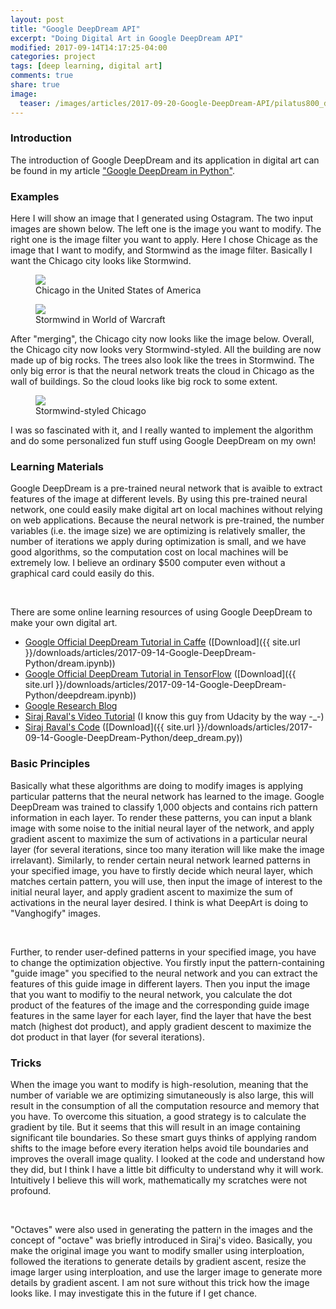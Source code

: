 ```yaml
---
layout: post
title: "Google DeepDream API"
excerpt: "Doing Digital Art in Google DeepDream API"
modified: 2017-09-14T14:17:25-04:00
categories: project
tags: [deep learning, digital art]
comments: true
share: true
image:
  teaser: /images/articles/2017-09-20-Google-DeepDream-API/pilatus800_deepdream.jpeg
---
```


### Introduction

The introduction of Google DeepDream and its application in digital art can be found in my article ["Google DeepDream in Python"](https://leimao.github.io/article/Google-DeepDream-Python/).

### Examples

Here I will show an image that I generated using Ostagram. The two input images are shown below. The left one is the image you want to modify. The right one is the image filter you want to apply. Here I chose Chicage as the image that I want to modify, and Stormwind as the image filter. Basically I want the Chicago city looks like Stormwind.

<div class = "titled-image">
<figure class = "titled-image">
    <img src = "{{ site.url }}/images/articles/2017-09-14-Google-DeepDream-Python/chicago.jpg">
    <figcaption>Chicago in the United States of America</figcaption>
</figure>
</div>
<div class = "titled-image">
<figure class = "titled-image">
    <img src = "{{ site.url }}/images/articles/2017-09-14-Google-DeepDream-Python/stormwind.jpg">
    <figcaption>Stormwind in World of Warcraft</figcaption>
</figure>
</div>
After "merging", the Chicago city now looks like the image below. Overall, the Chicago city now looks very Stormwind-styled. All the building are now made up of big rocks. The trees also look like the trees in Stormwind. The only big error is that the neural network treats the cloud in Chicago as the wall of buildings. So the cloud looks like big rock to some extent.
<div class = "titled-image">
<figure class = "titled-image">
    <img src = "{{ site.url }}/images/articles/2017-09-14-Google-DeepDream-Python/chicago-stormwind.jpg">
    <figcaption>Stormwind-styled Chicago</figcaption>
</figure>
</div>
I was so fascinated with it, and I really wanted to implement the algorithm and do some personalized fun stuff using Google DeepDream on my own!

### Learning Materials

Google DeepDream is a pre-trained neural network that is avaible to extract features of the image at different levels. By using this pre-trained neural network, one could easily make digital art on local machines without relying on web applications. Because the neural network is pre-trained, the number variables (i.e. the image size) we are optimizing is relatively smaller, the number of iterations we apply during optimization is small, and we have good algorithms, so the computation cost on local machines will be extremely low. I believe an ordinary $500 computer even without a graphical card could easily do this.

<br />

There are some online learning resources of using Google DeepDream to make your own digital art.

* [Google Official DeepDream Tutorial in Caffe](https://github.com/google/deepdream/blob/master/dream.ipynb)
([Download]({{ site.url }}/downloads/articles/2017-09-14-Google-DeepDream-Python/dream.ipynb))
* [Google Official DeepDream Tutorial in TensorFlow](https://github.com/tensorflow/tensorflow/blob/master/tensorflow/examples/tutorials/deepdream/deepdream.ipynb)
([Download]({{ site.url }}/downloads/articles/2017-09-14-Google-DeepDream-Python/deepdream.ipynb))
* [Google Research Blog](https://research.googleblog.com/2015/06/inceptionism-going-deeper-into-neural.html)
* [Siraj Raval's Video Tutorial](https://www.youtube.com/watch?v=MrBzgvUNr4w) (I know this guy from Udacity by the way -_-)
* [Siraj Raval's Code](https://github.com/llSourcell/deep_dream_challenge/blob/master/deep_dream.py)
([Download]({{ site.url }}/downloads/articles/2017-09-14-Google-DeepDream-Python/deep_dream.py))

### Basic Principles

Basically what these algorithms are doing to modify images is applying particular patterns that the neural network has learned to the image. Google DeepDream was trained to classify 1,000 objects and contains rich pattern information in each layer. To render these patterns, you can input a blank image with some noise to the initial neural layer of the network, and apply gradient ascent to maximize the sum of activations in a particular neural layer (for several iterations, since too many iteration will like make the image irrelavant). Similarly, to render certain neural network learned patterns in your specified image, you have to firstly decide which neural layer, which matches certain pattern, you will use, then input the image of interest to the initial neural layer, and apply gradient ascent to maximize the sum of activations in the neural layer desired. I think is what DeepArt is doing to "Vanghogify" images.

<br />

Further, to render user-defined patterns in your specified image, you have to change the optimization objective. You firstly input the pattern-containing "guide image" you specified to the neural network and you can extract the features of this guide image in different layers. Then you input the image that you want to modifiy to the neural network, you calculate the dot product of the features of the image and the corresponding guide image features in the same layer for each layer, find the layer that have the best match (highest dot product), and apply gradient descent to maximize the dot product in that layer (for several iterations). 

### Tricks

When the image you want to modify is high-resolution, meaning that the number of variable we are optimizing simutaneously is also large, this will result in the consumption of all the computation resource and memory that you have. To overcome this situation, a good strategy is to calculate the gradient by tile. But it seems that this will result in an image containing significant tile boundaries. So these smart guys thinks of applying random shifts to the image before every iteration helps avoid tile boundaries and improves the overall image quality. I looked at the code and understand how they did, but I think I have a little bit difficulty to understand why it will work. Intuitively I believe this will work, mathematically my scratches were not profound.

<br />

"Octaves" were also used in generating the pattern in the images and the concept of "octave" was briefly introduced in Siraj's video. Basically, you make the original image you want to modify smaller using interploation, followed the iterations to generate details by gradient ascent, resize the image larger using interploation, and use the larger image to generate more details by gradient ascent. I am not sure without this trick how the image looks like. I may investigate this in the future if I get chance.
